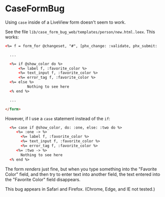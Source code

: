 # CaseFormBug

Using `case` inside of a LiveView form doesn't seem to work.

See the file `lib/case_form_bug_web/templates/person/new.html.leex`. This works:


```html
<%= f = form_for @changeset, "#", [phx_change: :validate, phx_submit: :save] %>

  ...

  <%= if @show_color do %>
      <%= label f, :favorite_color %>
      <%= text_input f, :favorite_color %>
      <%= error_tag f, :favorite_color %>
  <%= else %>
          Nothing to see here
  <% end %>

  ...

</form>
```

However, if I use a `case` statement instead of the `if`:

```html
  <%= case if @show_color, do: :one, else: :two do %>
     <%= :one -> %>
       <%= label f, :favorite_color %>
       <%= text_input f, :favorite_color %>
       <%= error_tag f, :favorite_color %>
     <%= :two -> %>
       Nothing to see here
  <% end %>
```

The form *renders* just fine, but when you type something into the "Favorite Color" field, and then try to enter text into another field, the text entered into the "Favorite Color" field disappears.

This bug appears in Safari and Firefox. (Chrome, Edge, and IE not tested.)
